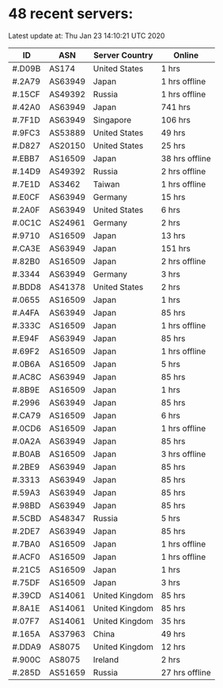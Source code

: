 # 48 recent servers:

Latest update at: Thu Jan 23 14:10:21 UTC 2020

| ID | ASN | Server Country | Online |
| -- | --- | -------------- | ------ |
| #.D09B | AS174 | United States | 1 hrs |
| #.2A79 | AS63949 | Japan | 1 hrs offline |
| #.15CF | AS49392 | Russia | 1 hrs offline |
| #.42A0 | AS63949 | Japan | 741 hrs |
| #.7F1D | AS63949 | Singapore | 106 hrs |
| #.9FC3 | AS53889 | United States | 49 hrs |
| #.D827 | AS20150 | United States | 25 hrs |
| #.EBB7 | AS16509 | Japan | 38 hrs offline |
| #.14D9 | AS49392 | Russia | 2 hrs offline |
| #.7E1D | AS3462 | Taiwan | 1 hrs offline |
| #.E0CF | AS63949 | Germany | 15 hrs |
| #.2A0F | AS63949 | United States | 6 hrs |
| #.0C1C | AS24961 | Germany | 2 hrs |
| #.9710 | AS16509 | Japan | 13 hrs |
| #.CA3E | AS63949 | Japan | 151 hrs |
| #.82B0 | AS16509 | Japan | 2 hrs offline |
| #.3344 | AS63949 | Germany | 3 hrs |
| #.BDD8 | AS41378 | United States | 2 hrs |
| #.0655 | AS16509 | Japan | 1 hrs |
| #.A4FA | AS63949 | Japan | 85 hrs |
| #.333C | AS16509 | Japan | 1 hrs offline |
| #.E94F | AS63949 | Japan | 85 hrs |
| #.69F2 | AS16509 | Japan | 1 hrs offline |
| #.0B6A | AS16509 | Japan | 5 hrs |
| #.AC8C | AS63949 | Japan | 85 hrs |
| #.8B9E | AS16509 | Japan | 1 hrs |
| #.2996 | AS63949 | Japan | 85 hrs |
| #.CA79 | AS16509 | Japan | 6 hrs |
| #.0CD6 | AS16509 | Japan | 1 hrs offline |
| #.0A2A | AS63949 | Japan | 85 hrs |
| #.B0AB | AS16509 | Japan | 3 hrs offline |
| #.2BE9 | AS63949 | Japan | 85 hrs |
| #.3313 | AS63949 | Japan | 85 hrs |
| #.59A3 | AS63949 | Japan | 85 hrs |
| #.98BD | AS63949 | Japan | 85 hrs |
| #.5CBD | AS48347 | Russia | 5 hrs |
| #.2DE7 | AS63949 | Japan | 85 hrs |
| #.7BA0 | AS16509 | Japan | 1 hrs offline |
| #.ACF0 | AS16509 | Japan | 1 hrs offline |
| #.21C5 | AS16509 | Japan | 1 hrs |
| #.75DF | AS16509 | Japan | 3 hrs |
| #.39CD | AS14061 | United Kingdom | 85 hrs |
| #.8A1E | AS14061 | United Kingdom | 85 hrs |
| #.07F7 | AS14061 | United Kingdom | 35 hrs |
| #.165A | AS37963 | China | 49 hrs |
| #.DDA9 | AS8075 | United Kingdom | 12 hrs |
| #.900C | AS8075 | Ireland | 2 hrs |
| #.285D | AS51659 | Russia | 27 hrs offline |

